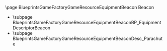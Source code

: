 \page BlueprintsGameFactoryGameResourceEquipmentBeacon Beacon
- \subpage BlueprintsGameFactoryGameResourceEquipmentBeaconBP_EquipmentDescriptorBeacon
- \subpage BlueprintsGameFactoryGameResourceEquipmentBeaconDesc_Parachute

